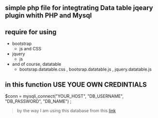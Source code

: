 ## simple php file for integtrating Data table jqeary plugin whith PHP and Mysql 

## require for using 
- bootstrap 
    - js and CSS
- jquery
    - js 
- and of course, datatable 
    - bootsrap.datatable.css , bootsrap.datatable.js , jquery.datatable.js


## in this function USE YOUE OWN CREDINTIALS 
$conn = mysqli_connect("YOUR_HOST", "DB_USERNAME", "DB_PASSWORD", "DB_NAME") ;

> by the way I am using this database from this [link](http://www.mysqltutorial.org/mysql-sample-database.aspx)

